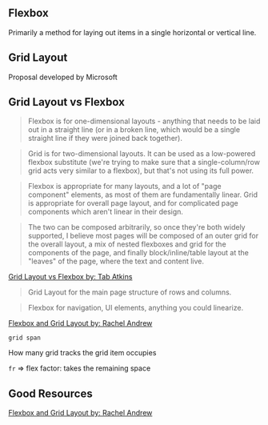 ## Flexbox

Primarily a method for laying out items in a single horizontal or vertical line.

## Grid Layout

Proposal developed by Microsoft

## Grid Layout vs Flexbox

> Flexbox is for one-dimensional layouts - anything that needs to be
laid out in a straight line (or in a broken line, which would be a
single straight line if they were joined back together).

> Grid is for two-dimensional layouts.  It can be used as a low-powered
flexbox substitute (we're trying to make sure that a single-column/row
grid acts very similar to a flexbox), but that's not using its full
power.

> Flexbox is appropriate for many layouts, and a lot of "page component"
elements, as most of them are fundamentally linear.  Grid is
appropriate for overall page layout, and for complicated page
components which aren't linear in their design.

> The two can be composed arbitrarily, so once they're both widely
supported, I believe most pages will be composed of an outer grid for
the overall layout, a mix of nested flexboxes and grid for the
components of the page, and finally block/inline/table layout at the
"leaves" of the page, where the text and content live.

[Grid Layout vs Flexbox by: Tab Atkins](https://lists.w3.org/Archives/Public/www-style/2013May/0114.html)

> Grid Layout for the main page structure of rows and columns.

> Flexbox for navigation, UI elements, anything you could linearize.

[Flexbox and Grid Layout by: Rachel Andrew](http://www.slideshare.net/rachelandrew/flexbox-and-grid-layout/89)

`grid span`

How many grid tracks the grid item occupies

`fr` => flex factor: takes the remaining space

## Good Resources
[Flexbox and Grid Layout by: Rachel Andrew](http://www.slideshare.net/rachelandrew/flexbox-and-grid-layout/89)

